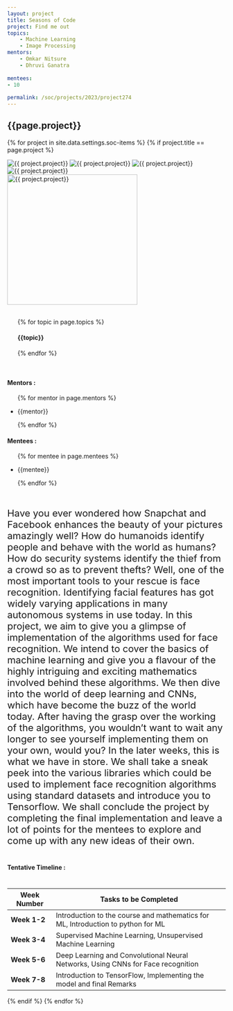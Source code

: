 ```yaml
---
layout: project
title: Seasons of Code
project: Find me out
topics:
    - Machine Learning
    - Image Processing
mentors:
    - Omkar Nitsure
    - Dhruvi Ganatra
    
mentees:
- 10
    
permalink: /soc/projects/2023/project274
---
```


<h2 class="display1 m-3 p-3 text-center project-title">{{page.project}}</h2>

{% for project in site.data.settings.soc-items %}
{% if project.title == page.project %}
<div class ="img-soc d-block"> 
    <img src="{{ site.baseurl }}/{{ project.image }}" alt="{{ project.project}}" class="image-1">
    <img src="{{ site.baseurl }}/{{ project.image }}" alt="{{ project.project}}" class="image-2">
    <img src="{{ site.baseurl }}/{{ project.image }}" alt="{{ project.project}}" class="image-3">
    <img src="{{ site.baseurl }}/{{ project.image }}" alt="{{ project.project}}" class="image-4">
</div>
<div class = "mobile-img-soc">
  <img src="{{ site.baseurl }}/{{ project.image }}"  width = "300" height="300" alt="{{ project.project}}" class="border rounded">
  </div>
<div>
    <br>
    <ul>
        {% for topic in page.topics %}
        <li style = "display: inline"><h4 class="text-primary text-center">{{topic}}</h4></li>
        {% endfor %}
    </ul>
    <br>
    <h4 class="display3  ">Mentors :</h4> 
    <ul>
        {% for mentor in page.mentors %}
        <li><p class="lead">{{mentor}}</p></li>
        {% endfor %}
    </ul>
    <h4 class="display3  ">Mentees :</h4> 
    <ul>
        {% for mentee in page.mentees %}
        <li><p class="lead">{{mentee}}</p></li>
        {% endfor %}
    </ul>
</div>
<div>
    <p class="display3 project-desc" style = "font-size:22px;" >
        <br>
        Have you ever wondered how Snapchat and Facebook enhances the beauty of your pictures amazingly well? How do humanoids identify people and behave with the world as humans? How do security systems identify the thief from a crowd so as to prevent thefts? Well, one of the most important tools to your rescue is face recognition. Identifying facial features has got widely varying applications in many autonomous systems in use today. In this project, we aim to give you a glimpse of implementation of the algorithms used for face recognition. We intend to cover the basics of machine learning and give you a flavour of the highly intriguing and exciting mathematics involved behind these algorithms. We then dive into the world of deep learning and CNNs, which have become the buzz of the world today. After having the grasp over the working of the algorithms,  you wouldn’t want to wait any longer to see yourself implementing them on your own, would you? In the later weeks, this is what we have in store. We shall take a sneak peek into the various libraries which could be used to implement face recognition algorithms using standard datasets and introduce you to Tensorflow. We shall conclude the project by completing the final implementation and leave a lot of points for the mentees to explore and come up with any new ideas of their own.
</p>
</div>
<div class ="d-flex">
<div>
    <h4 class="display3" style="margin:40px 0px 40px 0px;">Tentative Timeline :</h4>
    <table class = "table table-striped w-100">
  <thead>
    <tr>
      <th>Week Number</th>
      <th>Tasks to be Completed</th>
    </tr>
  </thead>
  <tbody>
    <tr>
      <td><strong>Week 1-2</strong></td>
      <td>Introduction to the course and mathematics for ML, Introduction to python for ML </td>
    </tr>
    <tr>
      <td><strong>Week 3-4 </strong></td>
      <td>Supervised Machine Learning, Unsupervised Machine Learning

 </td>
    </tr>
    <tr>
      <td><strong>Week 5-6  </strong></td>
      <td>Deep Learning and Convolutional Neural Networks, Using CNNs for Face recognition</td>
    </tr>
    <tr>
      <td><strong>Week 7-8  </strong></td>
      <td>Introduction to TensorFlow, Implementing the model and final Remarks</td>
    </tr>
    </tbody>
    </table>
</div>
</div>
{% endif %}
{% endfor %}
